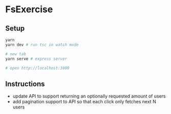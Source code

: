 # FsExercise

## Setup

```sh
yarn
yarn dev # run tsc in watch mode

# new tab
yarn serve # express server

# open http://localhost:3000
```

## Instructions

* update API to support returning an optionally requested amount of users
* add pagination support to API so that each click only fetches next N users